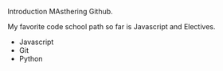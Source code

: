 Introduction MAsthering Github.

My favorite code school path so far is Javascript and Electives.

 * Javascript
 * Git
 * Python

